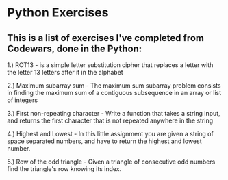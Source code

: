# Python Exercises
This is a list of exercises I've completed from Codewars, done in the Python: 
-----------------------------------------------------------

1.) ROT13 - is a simple letter substitution cipher that replaces a letter with the letter 13 letters after it in the alphabet

2.) Maximum subarray sum - The maximum sum subarray problem consists in finding the maximum sum of a contiguous subsequence in an array or list of integers

3.) First non-repeating character - Write a function that takes a string input, and returns the first character that is not repeated anywhere in the string

4.) Highest and Lowest - In this little assignment you are given a string of space separated numbers, and have to return the highest and lowest number.

5.) Row of the odd triangle - Given a triangle of consecutive odd numbers find the triangle's row knowing its index.
